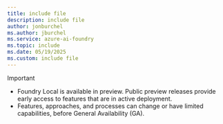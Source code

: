 ```yaml
---
title: include file
description: include file
author: jonburchel
ms.author: jburchel
ms.service: azure-ai-foundry
ms.topic: include
ms.date: 05/19/2025
ms.custom: include file
---
```


> [!IMPORTANT]
> - Foundry Local is available in preview. Public preview releases provide early access to features that are in active deployment.
> - Features, approaches, and processes can change or have limited capabilities, before General Availability (GA).
